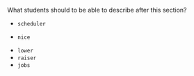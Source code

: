 What students should to be able to describe after this section?

* `scheduler`
+ `nice` 
* `lower`
* `raiser`
* `jobs`



